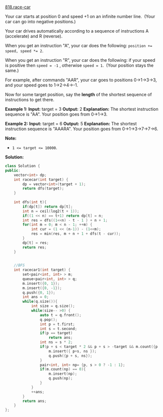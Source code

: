 [818.race-car](https://leetcode.com/problems/race-car/)  

Your car starts at position 0 and speed +1 on an infinite number line.  (Your car can go into negative positions.)

Your car drives automatically according to a sequence of instructions A (accelerate) and R (reverse).

When you get an instruction "A", your car does the following: `position += speed, speed *= 2`.

When you get an instruction "R", your car does the following: if your speed is positive then `speed = -1` , otherwise `speed = 1`.  (Your position stays the same.)

For example, after commands "AAR", your car goes to positions 0->1->3->3, and your speed goes to 1->2->4->-1.

Now for some target position, say the **length** of the shortest sequence of instructions to get there.

**Example 1:**
**Input:** 
target = 3
**Output:** 2
**Explanation:** 
The shortest instruction sequence is "AA".
Your position goes from 0->1->3.

**Example 2:**
**Input:** 
target = 6
**Output:** 5
**Explanation:** 
The shortest instruction sequence is "AAARA".
Your position goes from 0->1->3->7->7->6.

**Note:**

*   `1 <= target <= 10000`.  



**Solution:**  

```cpp
class Solution {
public:
    vector<int> dp;
    int racecar(int target) {
        dp = vector<int>(target + 1);
        return dfs(target);
    }
    
    int dfs(int t){
        if(dp[t]) return dp[t];
        int n = ceil(log2(t + 1));
        if((1 << n) == t+1) return dp[t] = n;
        int res = dfs((1<<n) - t - 1 ) + n + 1;
        for(int m = 0; m < n - 1; ++m) {
            int cur = (1 << (n-1)) - (1<<m);
            res = min(res, m + n + 1 + dfs(t - cur));
        }
        dp[t] = res;
        return res;
    }
    
    
    //BFS
    int racecar1(int target) {
        set<pair<int, int> > m;
        queue<pair<int, int> > q;
        m.insert({0, 1});
        m.insert({0, -1});
        q.push({0, 1});
        int ans = 0;
        while(q.size()){
            int size = q.size();
            while(size-- >0) {
                auto t = q.front();
                q.pop();
                int p = t.first;
                int s = t.second;
                if(p == target)
                    return ans;
                int ns = s * 2;
                if(p + s < target * 2 && p + s > -target && m.count({p + s, ns}) == 0){
                    m.insert({ p+s, ns });
                    q.push({p + s, ns});
                }
                pair<int, int> np= {p, s > 0 ? -1 : 1};
                if(m.count(np) == 0){
                    m.insert(np);
                    q.push(np);
                }
            }
            ++ans;
        }
        return ans;
    }
};
```
      